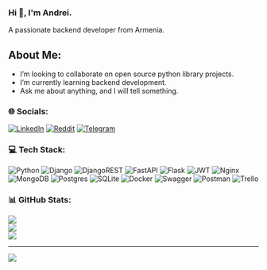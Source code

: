 ### Hi 👋, I'm Andrei.
A passionate backend developer from Armenia.

## About Me:
* I’m looking to collaborate on open source python library projects.
* I’m currently learning backend development.
* Ask me about anything, and I will tell something.


### 🌐 Socials:
[![LinkedIn](https://img.shields.io/badge/LinkedIn-%230077B5.svg?logo=linkedin&logoColor=white)](https://linkedin.com/in/andrei-bychkov-166b14109)
[![Reddit](https://img.shields.io/badge/Reddit-%23FF4500.svg?logo=Reddit&logoColor=white)](https://reddit.com/user/veneklasen)
[![Telegram](https://img.shields.io/badge/-telegram-red?color=white&logo=telegram&logoColor=blue)](https://t.me/veneklasen)

### 💻 Tech Stack:
![Python](https://img.shields.io/badge/python-3670A0?style=flat&logo=python&logoColor=ffdd54) ![Django](https://img.shields.io/badge/django-%23092E20.svg?style=flat&logo=django&logoColor=white) ![DjangoREST](https://img.shields.io/badge/DJANGO-REST-ff1709?style=flat&logo=django&logoColor=white&color=ff1709&labelColor=gray) ![FastAPI](https://img.shields.io/badge/FastAPI-005571?style=flat&logo=fastapi) ![Flask](https://img.shields.io/badge/flask-%23000.svg?style=flat&logo=flask&logoColor=white) ![JWT](https://img.shields.io/badge/JWT-black?style=flat&logo=JSON%20web%20tokens) ![Nginx](https://img.shields.io/badge/nginx-%23009639.svg?style=flat&logo=nginx&logoColor=white) ![MongoDB](https://img.shields.io/badge/MongoDB-%234ea94b.svg?style=flat&logo=mongodb&logoColor=white) ![Postgres](https://img.shields.io/badge/postgres-%23316192.svg?style=flat&logo=postgresql&logoColor=white) ![SQLite](https://img.shields.io/badge/sqlite-%2307405e.svg?style=flat&logo=sqlite&logoColor=white) ![Docker](https://img.shields.io/badge/docker-%230db7ed.svg?style=flat&logo=docker&logoColor=white) ![Swagger](https://img.shields.io/badge/-Swagger-%23Clojure?style=flat&logo=swagger&logoColor=white) ![Postman](https://img.shields.io/badge/Postman-FF6C37?style=flat&logo=postman&logoColor=white) ![Trello](https://img.shields.io/badge/Trello-%23026AA7.svg?style=flat&logo=Trello&logoColor=white)

### 📊 GitHub Stats:
![](https://github-readme-stats.vercel.app/api?username=AndreyVnk&theme=gruvbox&hide_border=false&include_all_commits=false&count_private=false)<br/>
![](https://github-readme-streak-stats.herokuapp.com/?user=AndreyVnk&theme=gruvbox&hide_border=false)<br/>
![](https://github-readme-stats.vercel.app/api/top-langs/?username=AndreyVnk&theme=gruvbox&hide_border=false&include_all_commits=false&count_private=false&layout=compact)

---
[![](https://visitcount.itsvg.in/api?id=AndreyVnk&icon=6&color=7)](https://visitcount.itsvg.in)

<!-- Proudly created with GPRM ( https://gprm.itsvg.in ) -->
